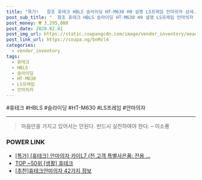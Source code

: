 ```yaml
--- 
title: "특가!   참조 휴테크 HBLS 슬라이딩 HT-M630 H9 설명 LS프레임 안마의자 상세..." 
post_sub_title: "  참조 휴테크 HBLS 슬라이딩 HT-M630 H9 설명 LS프레임 안마의자 상세 타겟마사지" 
post_money: ₩ 3,295,000 
post_date: 2020.02.01 
post_img_url: https://static.coupangcdn.com/image/vendor_inventory/eead/17f67054f191eae0744597f1e73bbec2c76f17abf26474553615f113fda8.jpg 
post_link_url: https://coupa.ng/bnMzl4 
categories: 
  - vendor_inventory 
tags: 
  - 휴테크 
  - HBLS 
  - 슬라이딩 
  - HT-M630 
  - LS프레임 
  - 안마의자 
--- 
```

  #휴테크 #HBLS #슬라이딩 #HT-M630 #LS프레임 #안마의자 
<hr> 

> 마음만을 가지고 있어서는 안된다. 반드시 실천하여야 한다. – 이소룡 


### POWER LINK

* <a href="https://blog.naver.com/sakai111/221792119417" target="_blank">[특가] [휴테크] 안마의자 카이L7 (전 고객 특별사은품: 전용 ...</a>
* <a href="https://blog.naver.com/fasyy4321/221783361461" target="_blank"> TOP ~50위 [생활] 휴테크</a>
* <a href="https://blog.naver.com/fasyy4321/221792081990" target="_blank">[추천]휴테크안마의자 42가지 정보</a>
